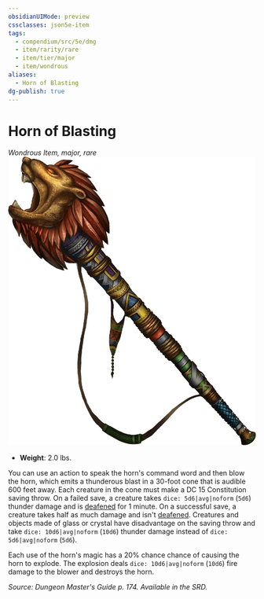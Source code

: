 ```yaml
---
obsidianUIMode: preview
cssclasses: json5e-item
tags:
  - compendium/src/5e/dmg
  - item/rarity/rare
  - item/tier/major
  - item/wondrous
aliases:
  - Horn of Blasting
dg-publish: true
---
```

# Horn of Blasting
*Wondrous Item, major, rare*  
![](https://raw.githubusercontent.com/5etools-mirror-2/5etools-img/main/items/DMG/Horn%20of%20Blasting.webp#right)  

- **Weight**: 2.0 lbs.

You can use an action to speak the horn's command word and then blow the horn, which emits a thunderous blast in a 30-foot cone that is audible 600 feet away. Each creature in the cone must make a DC 15 Constitution saving throw. On a failed save, a creature takes `dice: 5d6|avg|noform` (`5d6`) thunder damage and is [deafened](/3-Mechanics/CLI/rules/conditions.md#deafened) for 1 minute. On a successful save, a creature takes half as much damage and isn't [deafened](/3-Mechanics/CLI/rules/conditions.md#deafened). Creatures and objects made of glass or crystal have disadvantage on the saving throw and take `dice: 10d6|avg|noform` (`10d6`) thunder damage instead of `dice: 5d6|avg|noform` (`5d6`).

Each use of the horn's magic has a 20% chance chance of causing the horn to explode. The explosion deals `dice: 10d6|avg|noform` (`10d6`) fire damage to the blower and destroys the horn.

*Source: Dungeon Master's Guide p. 174. Available in the SRD.*